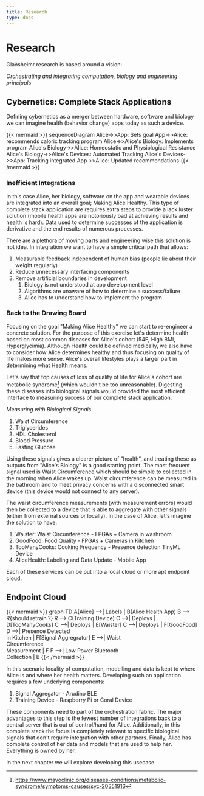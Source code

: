 ```yaml
---
title: Research
type: docs
---
```


# Research 

Glaðsheimr research is based around a vision:

*Orchestrating and integrating computation, biology and engineering principals*

## Cybernetics: Complete Stack Applications

Defining cybernetics as a merger between hardware, software and biology we can imagine health (behavior change) apps today
as such a device. 

{{< mermaid >}}
sequenceDiagram
    Alice->>App: Sets goal
        App->>Alice: recommends caloric tracking program
    Alice->>Alice's Biology: Implements program
        Alice's Biology->>Alice: Homeostatic and Physiological Resistance 
        Alice's Biology->>Alice's Devices: Automated Tracking
        Alice's Devices->>App: Tracking integrated
        App->>Alice: Updated recommendations
{{< /mermaid >}}

### Inefficient Integrations

In this case Alice, her biology, software on the app and wearable devices are integrated into an overall goal; Making Alice Healthy. This type of complete stack application
are requires extra steps to provide a lack luster solution (mobile health apps are notoriously bad at achieving results and health is hard). Data used to determine successes of the application is derivative and the end results of numerous processes.  

There are a plethora of moving parts and engineering wise this solution is not idea. In integration we want to have a simple critical path that allows:

1. Measurable feedback independent of human bias (people lie about their weight regularly)
2. Reduce unnecessary interfacing components 
3. Remove artificial boundaries in development 
    1. Biology is not understood at app development level 
    2. Algorithms are unaware of how to determine a success/failure 
    3. Alice has to understand how to implement the program


### Back to the Drawing Board

Focusing on the goal "Making Alice Healthy" we can start to re-engineer a concrete solution. For the purpose of this exercise let's 
determine health based on most common diseases for Alice's cohort (54F, High BMI, Hyperglycimia). Although Health could be defined medically, 
we also have to consider how Alice determines healthy and thus focusing on quality of life makes more sense. Alice's overall lifestyles 
plays a larger part in determining what Health means.

Let's say that top causes of loss of quality of life for Alice's cohort 
are metabolic syndrome[^1] (which wouldn't be too unreasonable). 
Digesting these diseases into biological signals would provided the most efficient interface
to measuring success of our complete stack application. 

*Measuring with Biological Signals*

1. Waist Circumference 
2. Triglycerides
3. HDL Cholesterol
4. Blood Pressure
5. Fasting Glucose

Using these signals gives a clearer picture of "health", and treating these as outputs from "Alice's Biology" is a good starting point. The most frequent signal used is Waist Circumference which should be simple to collected in the morning when Alice wakes up. Waist circumference can be measured in the bathroom and to meet privacy concerns with a disconnected smart device (this device would not connect to any server). 

The waist circumference measurements (with measurement errors) would then be collected to a device that is able to aggregate with other signals (either from external sources or locally). In the case of Alice, let's imagine the solution to have:

1. Waister: Waist Circumference - FPGAs + Camera in washroom
2. GoodFood: Food Quality - FPGAs + Cameras in Kitchen
3. TooManyCooks: Cooking Frequency - Presence detection TinyML Device
4. AliceHealth: Labeling and Data Update - Mobile App

Each of these services can be put into a local cloud or more apt endpoint cloud.


## Endpoint Cloud
{{< mermaid >}}
graph TD
  A[Alice] -->| Labels | B(Alice Health App)
  B --> R{should retrain ?}
  R --> C(Training Device)
  C -->| Deploys | D[TooManyCooks]
  C -->| Deploys | E[Waister]
  C -->| Deploys | F[GoodFood]
  D -->| Presence Detected<br />in Kitchen | F[Signal Aggregrator]
  E -->| Waist<br /> Circumference<br /> Measurement | F
  F -->| Low Power Bluetooth <br /> Collection | B
{{< /mermaid >}}

In this scenario locality of computation, modelling and data is kept to where Alice is and where her health matters. Developing such an application requires a few underlying components:

1. Signal Aggregator - Arudino BLE 
2. Training Device - Raspberry Pi or Coral Device

These components need to part of the orchestration fabric. The major advantages to this step is the fewest number of integrations back to a central server that is out of control/hand for Alice. Additionally, in this complete stack the focus is completely relevant to specific biological signals that don't require integration with other partners. Finally, Alice has complete control of her data and models that are used to help her. Everything is owned by her. 


In the next chapter we will explore developing this usecase. 








[^1]: https://www.mayoclinic.org/diseases-conditions/metabolic-syndrome/symptoms-causes/syc-20351916
[^2]: http://www.cqaimh.org/pdf/tool_metabolic.pdf
